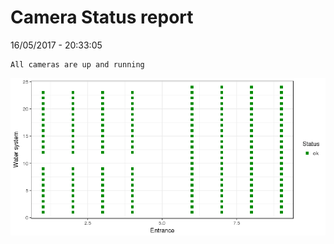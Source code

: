 Camera Status report
================
16/05/2017 - 20:33:05

    All cameras are up and running

![](camreport_files/figure-markdown_github/unnamed-chunk-2-1.png)
